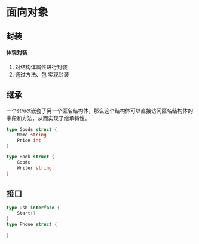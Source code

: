 # 面向对象



## 封装

#### 体现封装

1. 对结构体属性进行封装
2. 通过方法、包 实现封装





## 继承

​		一个struct嵌套了另一个匿名结构体，那么这个结构体可以直接访问匿名结构体的字段和方法，从而实现了继承特性。

```go
type Goods struct {
	Name string
	Price int
}

type Book struct {
	Goods
	Writer string
}
```



## 接口

```go
type Usb interface {
    Start()
}
type Phone struct {
    
}
```

